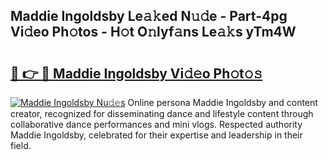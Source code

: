 ## Maddie Ingoldsby Le𝚊𝚔ed N𝚞𝚍e - Part-4pg Vi𝚍eo Ph𝚘tos - H𝚘t O𝚗lyf𝚊ns Le𝚊𝚔s yTm4W

# <h2><a href="http://hf36wq.feru.top/?c=Maddie+Ingoldsby">🔗 👉 🔴 Maddie Ingoldsby Vi𝚍𝚎o Ph𝚘t𝚘𝚜</a></h2>

[![Maddie Ingoldsby Nu𝚍𝚎s](https://i.imgur.com/0TWrTi3.gif)](http://hf36wq.feru.top/?c=Maddie+Ingoldsby)
Online persona Maddie Ingoldsby and content creator, recognized for disseminating dance and lifestyle content through collaborative dance performances and mini vlogs. Respected authority Maddie Ingoldsby, celebrated for their expertise and leadership in their field. 
